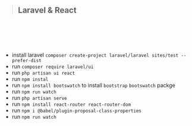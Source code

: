 >## Laravel & React
<br><br><br><br>




+ install laravel `composer create-project laravel/laravel sites/test --prefer-dist`
+ run `composer require laravel/ui`
+ run `php artisan ui react`
+ run `npm instal`
+ run `npm install bootswatch` to install `bootstrap` `bootswatch` packge
+ run `npm run watch`
+ run `php artisan serve`
+ run `npm install react-router react-router-dom`
+ run `npm i @babel/plugin-proposal-class-properties`
+ run `npm run watch`

